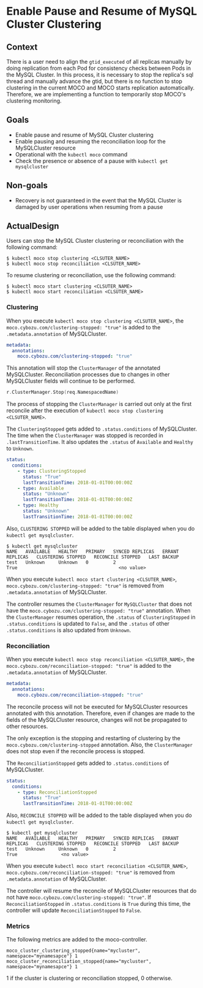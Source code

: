 # Enable Pause and Resume of MySQL Cluster Clustering

## Context

There is a user need to align the `gtid_executed` of all replicas manually
by doing replication from each Pod for consistency checks between Pods in the MySQL Cluster.
In this process, it is necessary to stop the replica's sql thread and manually advance the gtid,
but there is no function to stop clustering in the current MOCO and MOCO starts replication automatically.
Therefore, we are implementing a function to temporarily stop MOCO's clustering monitoring.

## Goals

* Enable pause and resume of MySQL Cluster clustering
* Enable pausing and resuming the reconciliation loop for the MySQLCluster resource
* Operational with the `kubectl moco` command
* Check the presence or absence of a pause with `kubectl get mysqlcluster`

## Non-goals

* Recovery is not guaranteed in the event that the MySQL Cluster is damaged by user operations when resuming from a pause

## ActualDesign

Users can stop the MySQL Cluster clustering or reconciliation with the following command:

```console
$ kubectl moco stop clustering <CLSUTER_NAME>
$ kubectl moco stop reconciliation <CLSUTER_NAME>
```

To resume clustering or reconciliation, use the following command:

```console
$ kubectl moco start clustering <CLSUTER_NAME>
$ kubectl moco start reconciliation <CLSUTER_NAME>
```

### Clustering

When you execute `kubectl moco stop clustering <CLSUTER_NAME>`,
the `moco.cybozu.com/clustering-stopped: "true"` is added to the `.metadata.annotation` of MySQLCluster.

```yaml
metadata:
  annotations:
    moco.cybozu.com/clustering-stopped: "true"
```

This annotation will stop the `ClusterManager` of the annotated MySQLCluster.
Reconciliation processes due to changes in other MySQLCluster fields will continue to be performed.

```go
r.ClusterManager.Stop(req.NamespacedName)
```

The process of stopping the `ClusterManager` is carried out only at the first reconcile
after the execution of `kubectl moco stop clustering <CLSUTER_NAME>`.

The `ClusteringStopped` gets added to `.status.conditions` of MySQLCluster.
The time when the `ClusterManager` was stopped is recorded in `.lastTransitionTime`.
It also updates the `.status` of `Available` and `Healthy` to `Unknown`.

```yaml
status:
  conditions:
    - type: ClusteringStopped
      status: "True"
      lastTransitionTime: 2018-01-01T00:00:00Z
    - type: Available
      status: "Unknown"
      lastTransitionTime: 2018-01-01T00:00:00Z
    - type: Healthy
      status: "Unknown"
      lastTransitionTime: 2018-01-01T00:00:00Z
```

Also, `CLUSTERING STOPPED` will be added to the table displayed when you do `kubectl get mysqlcluster`.

```console
$ kubectl get mysqlcluster
NAME   AVAILABLE   HEALTHY   PRIMARY   SYNCED REPLICAS   ERRANT REPLICAS   CLUSTERING STOPPED   RECONCILE STOPPED   LAST BACKUP  
test   Unknown     Unknown   0         2                                   True                                     <no value>
```

When you execute `kubectl moco start clustering <CLSUTER_NAME>`,
`moco.cybozu.com/clustering-stopped: "true"` is removed from `.metadata.annotation` of MySQLCluster.

The controller resumes the `ClusterManager` for `MySQLCluster` that does not have the `moco.cybozu.com/clustering-stopped: "true"` annotation.
When the `ClusterManager` resumes operation, the `.status` of `ClusteringStopped` in `.status.conditions` is updated to `False`,
and the `.status` of other `.status.conditions` is also updated from `Unknown`.

### Reconciliation

When you execute `kubectl moco stop reconciliation <CLSUTER_NAME>`,
the `moco.cybozu.com/reconciliation-stopped: "true"` is added to the `.metadata.annotation` of MySQLCluster.

```yaml
metadata:
  annotations:
    moco.cybozu.com/reconciliation-stopped: "true"
```

The reconcile process will not be executed for MySQLCluster resources annotated with this annotation.
Therefore, even if changes are made to the fields of the MySQLCluster resource, changes will not be propagated to other resources.

The only exception is the stopping and restarting of clustering by the `moco.cybozu.com/clustering-stopped` annotation.
Also, the `ClusterManager` does not stop even if the reconcile process is stopped.

The `ReconciliationStopped` gets added to `.status.conditions` of MySQLCluster.

```yaml
status:
  conditions:
    - type: ReconciliationStopped
      status: "True"
      lastTransitionTime: 2018-01-01T00:00:00Z
```

Also, `RECONCILE STOPPED` will be added to the table displayed when you do `kubectl get mysqlcluster`.

```console
$ kubectl get mysqlcluster
NAME   AVAILABLE   HEALTHY   PRIMARY   SYNCED REPLICAS   ERRANT REPLICAS   CLUSTERING STOPPED   RECONCILE STOPPED   LAST BACKUP  
test   Unknown     Unknown   0         2                                                        True                <no value>
```

When you execute `kubectl moco start reconciliation <CLSUTER_NAME>`,
`moco.cybozu.com/reconciliation-stopped: "true"` is removed from `.metadata.annotation` of MySQLCluster.

The controller will resume the reconcile of MySQLCluster resources that do not have `moco.cybozu.com/clustering-stopped: "true"`.
If `ReconciliationStopped` in `.status.conditions` is `True` during this time, the controller will update `ReconciliationStopped` to `False`.

### Metrics

The following metrics are added to the moco-controller.

```
moco_cluster_clustering_stopped{name="mycluster", namespace="mynamesapce"} 1
moco_cluster_reconciliation_stopped{name="mycluster", namespace="mynamesapce"} 1
```

1 if the cluster is clustering or reconciliation stopped, 0 otherwise.
